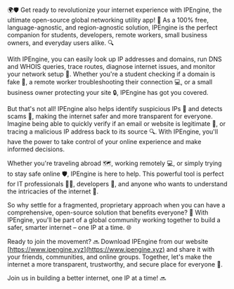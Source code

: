 🌍🛡️ Get ready to revolutionize your internet experience with IPEngine, the ultimate open-source global networking utility app! 🚀 As a 100% free, language-agnostic, and region-agnostic solution, IPEngine is the perfect companion for students, developers, remote workers, small business owners, and everyday users alike. 🔍

With IPEngine, you can easily look up IP addresses and domains, run DNS and WHOIS queries, trace routes, diagnose internet issues, and monitor your network setup 📡. Whether you're a student checking if a domain is fake 🤔, a remote worker troubleshooting their connection 💻, or a small business owner protecting your site 🔒, IPEngine has got you covered.

But that's not all! IPEngine also helps identify suspicious IPs 👀 and detects scams 💸, making the internet safer and more transparent for everyone. Imagine being able to quickly verify if an email or website is legitimate 📧, or tracing a malicious IP address back to its source 🔍. With IPEngine, you'll have the power to take control of your online experience and make informed decisions.

Whether you're traveling abroad 🗺️, working remotely 💻, or simply trying to stay safe online 🛡️, IPEngine is here to help. This powerful tool is perfect for IT professionals 👩‍💻, developers 🤖, and anyone who wants to understand the intricacies of the internet 🔧.

So why settle for a fragmented, proprietary approach when you can have a comprehensive, open-source solution that benefits everyone? 💪 With IPEngine, you'll be part of a global community working together to build a safer, smarter internet – one IP at a time. 🌐

Ready to join the movement? 🔜 Download IPEngine from our website [https://www.ipengine.xyz](https://www.ipengine.xyz) and share it with your friends, communities, and online groups. Together, let's make the internet a more transparent, trustworthy, and secure place for everyone 🌟.

Join us in building a better internet, one IP at a time! 🔜